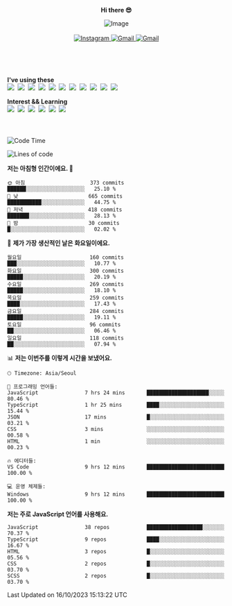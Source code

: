 <p align="center">
  <strong>Hi there 😎</strong>
</p>
<p align="center">
 <img src="https://github.com/newri0807/newri0807/assets/51315988/4a6fb530-b6e7-4156-ae8c-bd620836a7cc" alt="Image" align="center"/>
  <br/>
  <br/>
  <a href="https://www.instagram.com/_nm.87/">
    <img src="https://img.shields.io/badge/-Instagram-dd2a7b?style=flat-squaree&logo=instagram&logoColor=white" alt="Instagram" />
  </a>
  <a href="mailto:newri0807@gmail.com">
    <img src="https://img.shields.io/badge/-Gmail-d14836?style=flat-squaree&logo=Gmail&logoColor=white" alt="Gmail" />
  </a>
  <a href="https://twitter.com/Irwen215">
    <img src="https://img.shields.io/badge/Twitter-1DA1F2?style=flat-squaree&logo=twitter&logoColor=white" alt="Gmail" />
  </a>  
</p>

 
 
</p>
<br/>
<br/>
<br/>
<p align="left">
  <strong>I've using these </strong>
  <br/>
  <img src="https://img.shields.io/badge/Html5-E34F26?style=flat-square&logo=html5&logoColor=white"/></a>&nbsp 
  <img src="https://img.shields.io/badge/css-1572B6?style=flat-square&logo=css3&logoColor=white"/></a>&nbsp 
  <img src="https://img.shields.io/badge/Bootstrap-7952B3?style=flat-square&logo=Bootstrap&logoColor=white"/></a>&nbsp 
  <img src="https://img.shields.io/badge/Tailwind CSS-06B6D4?style=flat-square&amp;logo=Tailwind CSS&amp;logoColor=white"></a>&nbsp 
  <img src="https://img.shields.io/badge/Javascript-ffb13b?style=flat-square&logo=javascript&logoColor=white"/></a>&nbsp 
  <img src="https://img.shields.io/badge/jquery-0769AD?style=flat-square&logo=jquery&logoColor=white"/></a>&nbsp 
  <img src="https://img.shields.io/badge/C Sharp-239120?style=flat-square&logo=C Sharp&logoColor=white"/></a>&nbsp 
  <img src="https://img.shields.io/badge/.NET-512BD4?style=flat-square&logo=.NET&logoColor=white"/></a>&nbsp 
  <img src="https://img.shields.io/badge/MicrosoftSQLServer-CC2927?style=flat-square&logo=microsoft&logoColor=white"/></a>&nbsp
  <img src="https://img.shields.io/badge/Firebase-FFCA28?style=flat-square&logo=firebase&logoColor=white"/></a>&nbsp 
  <img src="https://img.shields.io/badge/react-61DAFB?style=flat-square&logo=react&logoColor=white"/></a>&nbsp  
</p>

<p align="left">
  <strong>Interest && Learning</strong>
  <br/>
  <img src="https://img.shields.io/badge/TypeScript-3178C6?style=flat-square&logo=TypeScript&logoColor=white"/>&nbsp 
  <img src="https://img.shields.io/badge/Next.js-000000?style=flat-square&logo=Next.js&logoColor=white"/></a>&nbsp 
  <img src="https://img.shields.io/badge/Node.js-339933?style=flat-square&logo=node.js&logoColor=white"/></a>&nbsp 
  <img src="https://img.shields.io/badge/MySQL-4479A1?style=flat-square&logo=MySQL&logoColor=white"/></a>&nbsp 
  <img src="https://img.shields.io/badge/Java-007396?style=flat-square&logo=Java&logoColor=white"/></a>&nbsp
  <img src="https://img.shields.io/badge/Sass-CC6699?style=flat-square&logo=Sass&logoColor=white"/></a>&nbsp 
</p>

&nbsp;
&nbsp;
###

<!--START_SECTION:waka-->
![Code Time](http://img.shields.io/badge/Code%20Time-465%20hrs%202%20mins-blue)

![Lines of code](https://img.shields.io/badge/%EC%A0%80%EB%8A%94%20%EC%97%AC%ED%83%9C%EA%B9%8C%EC%A7%80%20-1.5%20million%20%EC%A4%84%EC%9D%98%20%EC%BD%94%EB%93%9C%EB%A5%BC%20%EC%9E%91%EC%84%B1%ED%96%88%EC%96%B4%EC%9A%94.-blue)

**저는 아침형 인간이에요. 🐤** 

```text
🌞 아침                     373 commits         ██████░░░░░░░░░░░░░░░░░░░   25.10 % 
🌆 낮　                     665 commits         ███████████░░░░░░░░░░░░░░   44.75 % 
🌃 저녁                     418 commits         ███████░░░░░░░░░░░░░░░░░░   28.13 % 
🌙 밤　                     30 commits          █░░░░░░░░░░░░░░░░░░░░░░░░   02.02 % 
```
📅 **제가 가장 생산적인 날은 화요일이에요.** 

```text
월요일                      160 commits         ███░░░░░░░░░░░░░░░░░░░░░░   10.77 % 
화요일                      300 commits         █████░░░░░░░░░░░░░░░░░░░░   20.19 % 
수요일                      269 commits         █████░░░░░░░░░░░░░░░░░░░░   18.10 % 
목요일                      259 commits         ████░░░░░░░░░░░░░░░░░░░░░   17.43 % 
금요일                      284 commits         █████░░░░░░░░░░░░░░░░░░░░   19.11 % 
토요일                      96 commits          ██░░░░░░░░░░░░░░░░░░░░░░░   06.46 % 
일요일                      118 commits         ██░░░░░░░░░░░░░░░░░░░░░░░   07.94 % 
```


📊 **저는 이번주를 이렇게 시간을 보냈어요.** 

```text
🕑︎ Timezone: Asia/Seoul

💬 프로그래밍 언어들: 
JavaScript               7 hrs 24 mins       ████████████████████░░░░░   80.46 % 
TypeScript               1 hr 25 mins        ████░░░░░░░░░░░░░░░░░░░░░   15.44 % 
JSON                     17 mins             █░░░░░░░░░░░░░░░░░░░░░░░░   03.21 % 
CSS                      3 mins              ░░░░░░░░░░░░░░░░░░░░░░░░░   00.58 % 
HTML                     1 min               ░░░░░░░░░░░░░░░░░░░░░░░░░   00.23 % 

🔥 에디터들: 
VS Code                  9 hrs 12 mins       █████████████████████████   100.00 % 

💻 운영 체제들: 
Windows                  9 hrs 12 mins       █████████████████████████   100.00 % 
```

**저는 주로 JavaScript 언어를 사용해요.** 

```text
JavaScript               38 repos            ██████████████████░░░░░░░   70.37 % 
TypeScript               9 repos             ████░░░░░░░░░░░░░░░░░░░░░   16.67 % 
HTML                     3 repos             █░░░░░░░░░░░░░░░░░░░░░░░░   05.56 % 
CSS                      2 repos             █░░░░░░░░░░░░░░░░░░░░░░░░   03.70 % 
SCSS                     2 repos             █░░░░░░░░░░░░░░░░░░░░░░░░   03.70 % 
```




 Last Updated on 16/10/2023 15:13:22 UTC
<!--END_SECTION:waka-->
